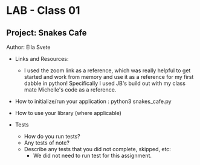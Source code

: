 # LAB - Class 01

## Project: Snakes Cafe

Author: Ella Svete

- Links and Resources:
  - I used the zoom link as a reference, which was really helpful to get started and work from memory and use it as a reference for my first dabble in python! Specifically I used JB's build out with my class mate Michelle's code as a reference.

- How to initialize/run your application : python3 snakes_cafe.py

- How to use your library (where applicable)

- Tests
  - How do you run tests?
  - Any tests of note?
  - Describe any tests that you did not complete, skipped, etc:
    - We did not need to run test for this assignment.
